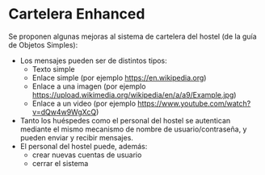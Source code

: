 # Cartelera Enhanced

Se proponen algunas mejoras al sistema de cartelera del hostel (de la guía de Objetos Simples):

* Los mensajes pueden ser de distintos tipos:
  * Texto simple
  * Enlace simple (por ejemplo https://en.wikipedia.org)
  * Enlace a una imagen (por ejemplo https://upload.wikimedia.org/wikipedia/en/a/a9/Example.jpg)
  * Enlace a un video (por ejemplo https://www.youtube.com/watch?v=dQw4w9WgXcQ)
* Tanto los huéspedes como el personal del hostel se autentican mediante el mismo mecanismo de nombre de usuario/contraseña, y pueden enviar y recibir mensajes.
* El personal del hostel puede, además:
  * crear nuevas cuentas de usuario
  * cerrar el sistema
